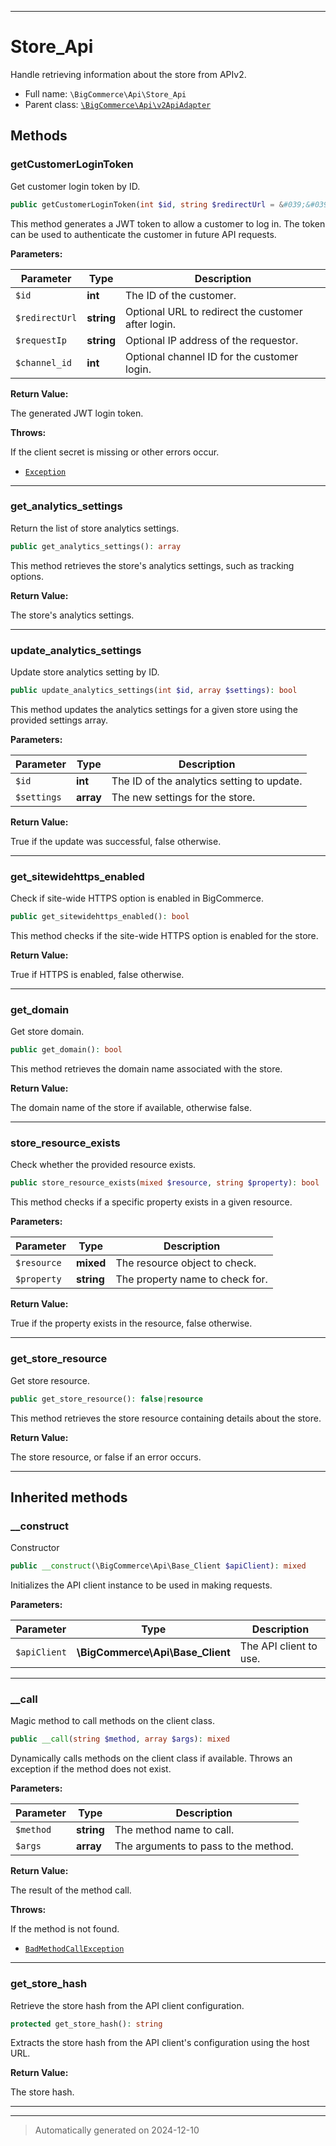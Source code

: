 ***

# Store_Api

Handle retrieving information about the store from APIv2.



* Full name: `\BigCommerce\Api\Store_Api`
* Parent class: [`\BigCommerce\Api\v2ApiAdapter`](./v2ApiAdapter.md)




## Methods


### getCustomerLoginToken

Get customer login token by ID.

```php
public getCustomerLoginToken(int $id, string $redirectUrl = &#039;&#039;, string $requestIp = &#039;&#039;, int $channel_id): string
```

This method generates a JWT token to allow a customer to log in. The token can
be used to authenticate the customer in future API requests.






**Parameters:**

| Parameter | Type | Description |
|-----------|------|-------------|
| `$id` | **int** | The ID of the customer. |
| `$redirectUrl` | **string** | Optional URL to redirect the customer after login. |
| `$requestIp` | **string** | Optional IP address of the requestor. |
| `$channel_id` | **int** | Optional channel ID for the customer login. |


**Return Value:**

The generated JWT login token.



**Throws:**
<p>If the client secret is missing or other errors occur.</p>

- [`Exception`](../../Exception.md)



***

### get_analytics_settings

Return the list of store analytics settings.

```php
public get_analytics_settings(): array
```

This method retrieves the store's analytics settings, such as tracking options.







**Return Value:**

The store's analytics settings.




***

### update_analytics_settings

Update store analytics setting by ID.

```php
public update_analytics_settings(int $id, array $settings): bool
```

This method updates the analytics settings for a given store using the provided
settings array.






**Parameters:**

| Parameter | Type | Description |
|-----------|------|-------------|
| `$id` | **int** | The ID of the analytics setting to update. |
| `$settings` | **array** | The new settings for the store. |


**Return Value:**

True if the update was successful, false otherwise.




***

### get_sitewidehttps_enabled

Check if site-wide HTTPS option is enabled in BigCommerce.

```php
public get_sitewidehttps_enabled(): bool
```

This method checks if the site-wide HTTPS option is enabled for the store.







**Return Value:**

True if HTTPS is enabled, false otherwise.




***

### get_domain

Get store domain.

```php
public get_domain(): bool
```

This method retrieves the domain name associated with the store.







**Return Value:**

The domain name of the store if available, otherwise false.




***

### store_resource_exists

Check whether the provided resource exists.

```php
public store_resource_exists(mixed $resource, string $property): bool
```

This method checks if a specific property exists in a given resource.






**Parameters:**

| Parameter | Type | Description |
|-----------|------|-------------|
| `$resource` | **mixed** | The resource object to check. |
| `$property` | **string** | The property name to check for. |


**Return Value:**

True if the property exists in the resource, false otherwise.




***

### get_store_resource

Get store resource.

```php
public get_store_resource(): false|resource
```

This method retrieves the store resource containing details about the store.







**Return Value:**

The store resource, or false if an error occurs.




***


## Inherited methods


### __construct

Constructor

```php
public __construct(\BigCommerce\Api\Base_Client $apiClient): mixed
```

Initializes the API client instance to be used in making requests.






**Parameters:**

| Parameter | Type | Description |
|-----------|------|-------------|
| `$apiClient` | **\BigCommerce\Api\Base_Client** | The API client to use. |





***

### __call

Magic method to call methods on the client class.

```php
public __call(string $method, array $args): mixed
```

Dynamically calls methods on the client class if available. Throws an exception if the method does not exist.






**Parameters:**

| Parameter | Type | Description |
|-----------|------|-------------|
| `$method` | **string** | The method name to call. |
| `$args` | **array** | The arguments to pass to the method. |


**Return Value:**

The result of the method call.



**Throws:**
<p>If the method is not found.</p>

- [`BadMethodCallException`](../../BadMethodCallException.md)



***

### get_store_hash

Retrieve the store hash from the API client configuration.

```php
protected get_store_hash(): string
```

Extracts the store hash from the API client's configuration using the host URL.







**Return Value:**

The store hash.




***


***
> Automatically generated on 2024-12-10
